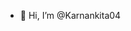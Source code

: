 - 👋 Hi, I’m @Karnankita04
<!---
Karnankita04/Karnankita04 is a ✨ special ✨ repository because its `README.md` (this file) appears on your GitHub profile.
You can click the Preview link to take a look at your changes.
--->
